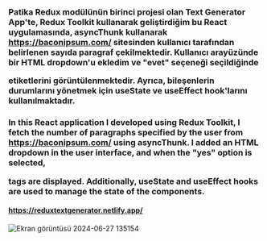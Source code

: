 ### Patika Redux modülünün birinci projesi olan Text Generator App'te, Redux Toolkit kullanarak geliştirdiğim bu React uygulamasında, asyncThunk kullanarak https://baconipsum.com/ sitesinden kullanıcı tarafından belirlenen sayıda paragraf çekilmektedir. Kullanıcı arayüzünde bir HTML dropdown'u ekledim ve "evet" seçeneği seçildiğinde <p> etiketlerini görüntülenmektedir. Ayrıca, bileşenlerin durumlarını yönetmek için useState ve useEffect hook'larını kullanılmaktadır.
### In this React application I developed using Redux Toolkit, I fetch the number of paragraphs specified by the user from https://baconipsum.com/ using asyncThunk. I added an HTML dropdown in the user interface, and when the "yes" option is selected, <p> tags are displayed. Additionally, useState and useEffect hooks are used to manage the state of the components.
#### https://reduxtextgenerator.netlify.app/
![Ekran görüntüsü 2024-06-27 135154](https://github.com/Eda-Inal/text-generator-app/assets/119332810/34b9316f-d7c6-46f6-abb8-0061f1f7bac9)
